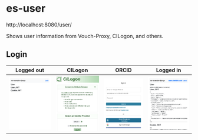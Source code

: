 # es-user

http://localhost:8080/user/

Shows user information from Vouch-Proxy, CILogon, and others.

## Login

| Logged out | CILogon | ORCID | Logged in |
|--|--|--|--|
| ![](images/login-1.png) | ![](images/login-2.png) | ![](images/login-3.png) | ![](images/login-4.png) |

